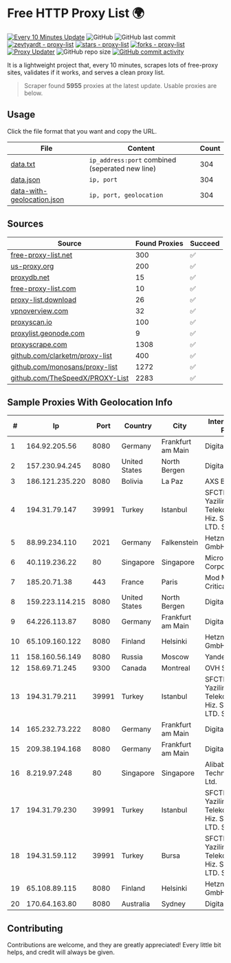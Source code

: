 
# Free HTTP Proxy List 🌍

[![Every 10 Minutes Update](https://github.com/mertguvencli/http-proxy-list/actions/workflows/main.yml/badge.svg?branch=main)](https://github.com/mertguvencli/http-proxy-list/actions/workflows/main.yml)
![GitHub](https://img.shields.io/github/license/mertguvencli/http-proxy-list)
![GitHub last commit](https://img.shields.io/github/last-commit/mertguvencli/http-proxy-list)
[![zevtyardt - proxy-list](https://img.shields.io/static/v1?label=zevtyardt&message=proxy-list&color=blue&logo=github)](https://github.com/zevtyardt/proxy-list "Go to GitHub repo")
[![stars - proxy-list](https://img.shields.io/github/stars/zevtyardt/proxy-list?style=social)](https://github.com/zevtyardt/proxy-list)
[![forks - proxy-list](https://img.shields.io/github/forks/zevtyardt/proxy-list?style=social)](https://github.com/zevtyardt/proxy-list)
[![Proxy Updater](https://github.com/zevtyardt/proxy-list/workflows/Proxy%20Updater/badge.svg)](https://github.com/zevtyardt/proxy-list/actions?query=workflow:"Proxy+Updater")
![GitHub repo size](https://img.shields.io/github/repo-size/zevtyardt/proxy-list)
[![GitHub commit activity](https://img.shields.io/github/commit-activity/m/zevtyardt/proxy-list?logo=commits)](https://github.com/zevtyardt/proxy-list/commits/main)

It is a lightweight project that, every 10 minutes, scrapes lots of free-proxy sites, validates if it works, and serves a clean proxy list.

> Scraper found **5955** proxies at the latest update. Usable proxies are below.

## Usage

Click the file format that you want and copy the URL.

|File|Content|Count|
|----|-------|-----|
|[data.txt](https://raw.githubusercontent.com/mertguvencli/http-proxy-list/main/proxy-list/data.txt)|`ip_address:port` combined (seperated new line)|304|
|[data.json](https://raw.githubusercontent.com/mertguvencli/http-proxy-list/main/proxy-list/data.json)|`ip, port`|304|
|[data-with-geolocation.json](https://raw.githubusercontent.com/mertguvencli/http-proxy-list/main/proxy-list/data-with-geolocation.json)|`ip, port, geolocation`|304|

## Sources

|Source|Found Proxies|Succeed|
|------|-------------|-------|
|[free-proxy-list.net](https://free-proxy-list.net)|300|✅|
|[us-proxy.org](https://www.us-proxy.org)|200|✅|
|[proxydb.net](http://proxydb.net)|15|✅|
|[free-proxy-list.com](https://free-proxy-list.com/?page=&port=&type%5B%5D=http&type%5B%5D=https&up_time=0&search=Search)|10|✅|
|[proxy-list.download](https://www.proxy-list.download/HTTP)|26|✅|
|[vpnoverview.com](https://vpnoverview.com/privacy/anonymous-browsing/free-proxy-servers)|32|✅|
|[proxyscan.io](https://www.proxyscan.io)|100|✅|
|[proxylist.geonode.com](https://proxylist.geonode.com/api/proxy-list?limit=300&page=1&sort_by=lastChecked&sort_type=desc&protocols=http,https)|9|✅|
|[proxyscrape.com](https://api.proxyscrape.com/v2/?request=displayproxies&protocol=http&timeout=10000&country=all&ssl=all&anonymity=all)|1308|✅|
|[github.com/clarketm/proxy-list](https://raw.githubusercontent.com/clarketm/proxy-list/master/proxy-list-raw.txt)|400|✅|
|[github.com/monosans/proxy-list](https://raw.githubusercontent.com/monosans/proxy-list/main/proxies/http.txt)|1272|✅|
|[github.com/TheSpeedX/PROXY-List](https://raw.githubusercontent.com/TheSpeedX/PROXY-List/master/http.txt)|2283|✅|


## Sample Proxies With Geolocation Info

|#|Ip|Port|Country|City|Internet Service Provider|
|-|--|----|-------|----|-------------------------|
|1|164.92.205.56|8080|Germany|Frankfurt am Main|DigitalOcean, LLC|
|2|157.230.94.245|8080|United States|North Bergen|DigitalOcean, LLC|
|3|186.121.235.220|8080|Bolivia|La Paz|AXS Bolivia S. A.|
|4|194.31.79.147|39991|Turkey|Istanbul|SFCTEK Bilisim Yazilim ve Telekomunikasyon Hiz. San. ve Tic. LTD. STI.|
|5|88.99.234.110|2021|Germany|Falkenstein|Hetzner Online GmbH|
|6|40.119.236.22|80|Singapore|Singapore|Microsoft Corporation|
|7|185.20.71.38|443|France|Paris|Mod Mission Critical LLC|
|8|159.223.114.215|8080|United States|North Bergen|DigitalOcean, LLC|
|9|64.226.113.87|8080|Germany|Frankfurt am Main|DigitalOcean, LLC|
|10|65.109.160.122|8080|Finland|Helsinki|Hetzner Online GmbH|
|11|158.160.56.149|8080|Russia|Moscow|Yandex.Cloud LLC|
|12|158.69.71.245|9300|Canada|Montreal|OVH SAS|
|13|194.31.79.211|39991|Turkey|Istanbul|SFCTEK Bilisim Yazilim ve Telekomunikasyon Hiz. San. ve Tic. LTD. STI.|
|14|165.232.73.222|8080|Germany|Frankfurt am Main|DigitalOcean, LLC|
|15|209.38.194.168|8080|Germany|Frankfurt am Main|DigitalOcean|
|16|8.219.97.248|80|Singapore|Singapore|Alibaba (US) Technology Co., Ltd.|
|17|194.31.79.230|39991|Turkey|Istanbul|SFCTEK Bilisim Yazilim ve Telekomunikasyon Hiz. San. ve Tic. LTD. STI.|
|18|194.31.59.112|39991|Turkey|Bursa|SFCTEK Bilisim Yazilim ve Telekomunikasyon Hiz. San. ve Tic. LTD. STI.|
|19|65.108.89.115|8080|Finland|Helsinki|Hetzner Online GmbH|
|20|170.64.163.80|8080|Australia|Sydney|DigitalOcean, LLC|



## Contributing

Contributions are welcome, and they are greatly appreciated! Every
little bit helps, and credit will always be given.

